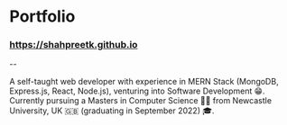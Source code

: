 # Portfolio
### https://shahpreetk.github.io

--

A self-taught web developer with experience in MERN Stack (MongoDB, Express.js, React, Node.js), venturing into Software Development 😁. Currently pursuing a Masters in Computer Science 👩‍💻 from Newcastle University, UK 🇬🇧 (graduating in September 2022) 🎓.
